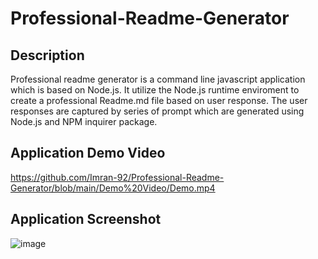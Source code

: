 # Professional-Readme-Generator

## Description
Professional readme generator is a command line javascript application which is based on Node.js. It utilize the Node.js runtime enviroment to create a professional Readme.md file based on user response. The user responses are captured by series of prompt which are generated using Node.js and NPM inquirer package.

## Application Demo Video
https://github.com/Imran-92/Professional-Readme-Generator/blob/main/Demo%20Video/Demo.mp4

## Application Screenshot
![image](https://user-images.githubusercontent.com/111693779/222007023-c6b4e567-04a6-4510-9a2b-1565cf7a8bb3.png)
